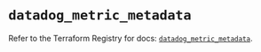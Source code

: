 # `datadog_metric_metadata`

Refer to the Terraform Registry for docs: [`datadog_metric_metadata`](https://registry.terraform.io/providers/datadog/datadog/3.73.0/docs/resources/metric_metadata).

